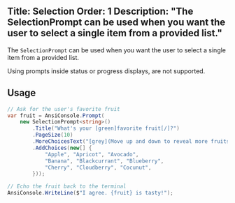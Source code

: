 Title: Selection
Order: 1
Description: "The **SelectionPrompt** can be used when you want the user to select a single item from a provided list."
---

The `SelectionPrompt` can be used when you want the user to select
a single item from a provided list.

<?# AsciiCast cast="selection" /?>

<?# Alert ?>
 Using prompts inside
  status or progress displays, are not supported.
<?#/ Alert ?>

## Usage

```csharp
// Ask for the user's favorite fruit
var fruit = AnsiConsole.Prompt(
    new SelectionPrompt<string>()
        .Title("What's your [green]favorite fruit[/]?")
        .PageSize(10)
        .MoreChoicesText("[grey](Move up and down to reveal more fruits)[/]")
        .AddChoices(new[] {
            "Apple", "Apricot", "Avocado", 
            "Banana", "Blackcurrant", "Blueberry",
            "Cherry", "Cloudberry", "Cocunut",
        }));

// Echo the fruit back to the terminal
AnsiConsole.WriteLine($"I agree. {fruit} is tasty!");
```